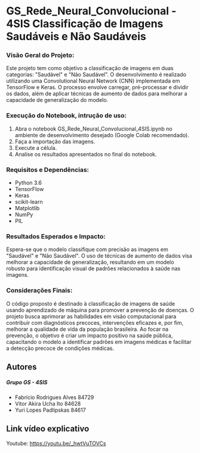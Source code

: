 # GS_Rede_Neural_Convolucional - 4SIS Classificação de Imagens Saudáveis e Não Saudáveis


### Visão Geral do Projeto:

Este projeto tem como objetivo a classificação de imagens em duas categorias: "Saudável" e "Não Saudável". O desenvolvimento é realizado utilizando uma Convolutional Neural Network (CNN) implementada em TensorFlow e Keras. O processo envolve carregar, pré-processar e dividir os dados, além de aplicar técnicas de aumento de dados para melhorar a capacidade de generalização do modelo.

### Execução do Notebook, intrução de uso:
1. Abra o notebook GS_Rede_Neural_Convolucional_4SIS.ipynb no ambiente de desenvolvimento desejado (Google Colab recomendado).
2. Faça a importação das imagens.
3. Execute a célula.
4. Analise os resultados apresentados no final do notebook.


### Requisitos e Dependências:
 - Python 3.6
 - TensorFlow
 - Keras
 - scikit-learn 
 - Matplotlib
 - NumPy
 - PIL



### Resultados Esperados e Impacto:

Espera-se que o modelo classifique com precisão as imagens em "Saudável" e "Não Saudável". O uso de técnicas de aumento de dados visa melhorar a capacidade de generalização, resultando em um modelo robusto para identificação visual de padrões relacionados à saúde nas imagens.

### Considerações Finais:

O código proposto é destinado à classificação de imagens de saúde usando aprendizado de máquina para promover a prevenção de doenças. O projeto busca aprimorar as habilidades em visão computacional para contribuir com diagnósticos precoces, intervenções eficazes e, por fim, melhorar a qualidade de vida da população brasileira. Ao focar na prevenção, o objetivo é criar um impacto positivo na saúde pública, capacitando o modelo a identificar padrões em imagens médicas e facilitar a detecção precoce de condições médicas.

## Autores

##### Grupo GS - 4SIS
 - Fabricio Rodrigues Alves 84729
 - Vitor Akira Ucha Ito 84628
 - Yuri Lopes Padlipskas 84617

## Link vídeo explicativo

Youtube: https://youtu.be/_hwtVuTOVCs
